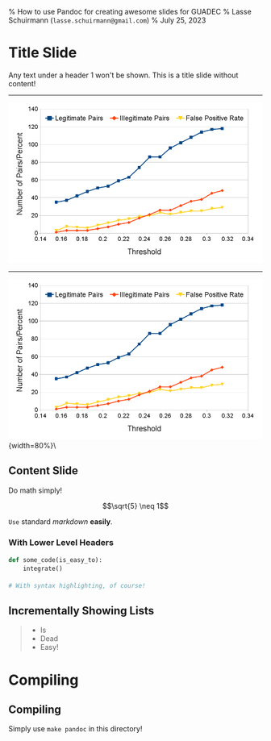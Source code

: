 % How to use Pandoc for creating awesome slides for GUADEC
% Lasse Schuirmann (`lasse.schuirmann@gmail.com`)
% July 25, 2023

# Title Slide

Any text under a header 1 won't be shown. This is a title slide without
content!

---

![Evaluation of a Code Clone Detection](graph.png)

---

<!-- Leave the alternative text empty and add a backslash *plus a trailing space
or an extra newline* to get no image caption at all -->
![](graph.png){width=80%}\


## Content Slide

Do math simply!

$$\sqrt{5} \neq 1$$

`Use` standard *markdown* **easily**.

### With Lower Level Headers

```python
def some_code(is_easy_to):
    integrate()

# With syntax highlighting, of course!
```

## Incrementally Showing Lists

<!-- Use > to make lists show incrementally. Oh you noticed?
     This is a comment! -->
> - Is
> - Dead
> - Easy!

# Compiling

## Compiling

Simply use `make pandoc` in this directory!
